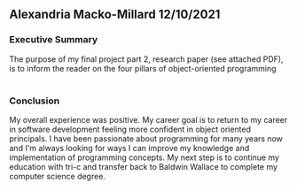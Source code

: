 ## Alexandria Macko-Millard 12/10/2021

<h3> Executive Summary </h3> 
The purpose of my final project part 2, research paper (see attached PDF), is to inform the reader on the four pillars of object-oriented programming
<br><br>

<h3> Conclusion </h3>
My overall experience was positive. My career goal is to return to my career in software development feeling more confident in object oriented principals. I have been passionate about programming for many years now and I'm always looking for ways I can improve my knowledge and implementation of programming concepts. My next step is to continue my education with tri-c and transfer back to Baldwin Wallace to complete my computer science degree.
<br>



